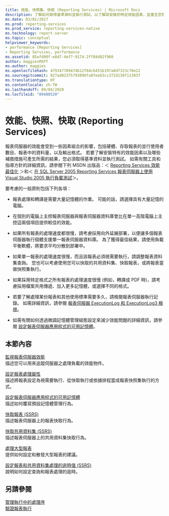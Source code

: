 ```yaml
---
title: 效能、快照集、快取 (Reporting Services) | Microsoft Docs
description: 了解如何取得基準資料並執行測試，以了解該安裝的特定效能因素，並產生您想要的結果。
ms.date: 03/01/2017
ms.prod: reporting-services
ms.prod_service: reporting-services-native
ms.technology: report-server
ms.topic: conceptual
helpviewer_keywords:
- performance [Reporting Services]
- Reporting Services, performance
ms.assetid: 85afd00f-e8d7-4ef7-9174-2ff84d82f960
author: maggiesMSFT
ms.author: maggies
ms.openlocfilehash: 479347709474b12f84cb451b197a8df323c76e22
ms.sourcegitcommit: 827ad02375793090fa8fee63cc372d130f11393f
ms.translationtype: HT
ms.contentlocale: zh-TW
ms.lasthandoff: 09/04/2020
ms.locfileid: "89480520"
---
```

# <a name="performance-snapshots-caching-reporting-services"></a>效能、快照、快取 (Reporting Services)
  報表伺服器的效能會受到一些因素組合的影響，包括硬體、存取報表的並行使用者數目、報表中的資料量，以及輸出格式。 若要了解安裝特有的效能因素以及哪些補救措施可產生所需的結果，您必須取得基準資料並執行測試。 如需有關工具和指導方針的詳細資訊，請參閱下列 MSDN 出版品：＜ [Reporting Services 效能最佳化](https://docs.microsoft.com/archive/blogs/sqlcat/reporting-services-performance-and-optimization) ＞和＜ [在 SQL Server 2005 Reporting Services 報表伺服器上使用 Visual Studio 2005 執行負載測試](https://go.microsoft.com/fwlink/?LinkID=77519)＞。  
  
 要考慮的一般原則包括下列各項：  
  
-   報表處理和轉譯是需要大量記憶體的作業。 可能的話，請選擇具有大量記憶的電腦。  
  
-   在個別的電腦上主控報表伺服器與報表伺服器資料庫會比在單一高階電腦上主控這兩個項目提供較佳的效能。  
  
-   如果所有報表的處理速度都很慢，請考慮採用向外延展部署，以便讓多個報表伺服器執行個體支援單一報表伺服器資料庫。 為了獲得最佳結果，請使用負載平衡軟體，將要求平均分散到部署中。  
  
-   如果單一報表的處理速度很慢，而且該報表必須視需要執行，請調整報表資料集查詢。 您也可以考慮使用您可以快取的共用資料集、快取報表，或將報表當做快照集執行。  
  
-   如果採用特定格式之所有報表的處理速度很慢 (例如，轉譯成 PDF 時)，請考慮採用檔案共用傳遞、加入更多記憶體，或選擇不同的格式。  
  
-   若要了解處理某份報表和其他使用標準需要多久，請檢閱報表伺服器執行記錄。 如需詳細資訊，請參閱 [報表伺服器 ExecutionLog 和 ExecutionLog3 檢視](../../reporting-services/report-server/report-server-executionlog-and-the-executionlog3-view.md)。  
  
-   如需有關如何透過微調記憶體管理組態設定來減少效能問題的詳細資訊，請參閱 [設定報表伺服器應用程式的可用記憶體](../../reporting-services/report-server/configure-available-memory-for-report-server-applications.md)。  
  
## <a name="in-this-section"></a>本節內容  
 [監視報表伺服器效能](../../reporting-services/report-server/monitoring-report-server-performance.md)  
 描述您可以用來追蹤伺服器之處理負載的效能物件。  
  
 [設定報表處理屬性](../../reporting-services/report-server/set-report-processing-properties.md)  
 描述將報表設定為視需要執行、從快取執行或依據排程當成報表快照集執行的方式。  
  
 [設定報表伺服器應用程式的可用記憶體](../../reporting-services/report-server/configure-available-memory-for-report-server-applications.md)  
 描述如何覆寫預設記憶體管理行為。  
  
 [快取報表 &#40;SSRS&#41;](../../reporting-services/report-server/caching-reports-ssrs.md)  
 描述報表伺服器上的報表快取行為。  
  
 [快取共用資料集 &#40;SSRS&#41;](../../reporting-services/report-server/cache-shared-datasets-ssrs.md)  
 描述報表伺服器上的共用資料集快取行為。  
  
 [處理大型報表](../../reporting-services/report-server/process-large-reports.md)  
 提供如何設定和散發大型報表的建議。  
  
 [設定報表和共用資料集處理的逾時值 &#40;SSRS&#41;](../../reporting-services/report-server/setting-time-out-values-for-report-and-shared-dataset-processing-ssrs.md)  
 說明如何設定查詢和報表處理的逾時。  
  
## <a name="see-also"></a>另請參閱  
 [管理執行中的處理序](../../reporting-services/subscriptions/manage-a-running-process.md)   
 [驗證報表執行](../../reporting-services/report-server/verifying-a-report-run.md)  
  
  
